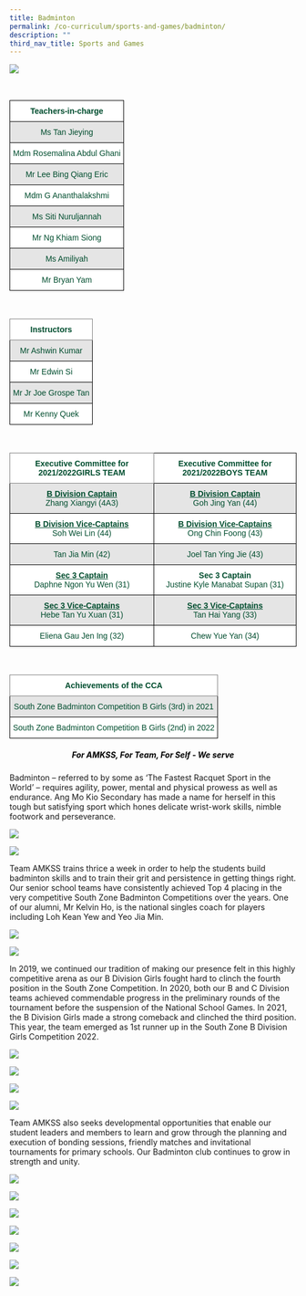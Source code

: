 ```yaml
---
title: Badminton
permalink: /co-curriculum/sports-and-games/badminton/
description: ""
third_nav_title: Sports and Games
---
```

![](/images/Badminton_1.png)

<br>
<style type="text/css">
.tg  {border-collapse:collapse;border-spacing:0;}
.tg td{border-color:black;border-style:solid;border-width:1px;font-family:Arial, sans-serif;font-size:14px;
  overflow:hidden;padding:10px 5px;word-break:normal;}
.tg th{border-color:black;border-style:solid;border-width:1px;font-family:Arial, sans-serif;font-size:14px;
  font-weight:normal;overflow:hidden;padding:10px 5px;word-break:normal;}
.tg .tg-avji{background-color:#FFF;color:#004D2E;font-weight:bold;text-align:center;vertical-align:top}
.tg .tg-bapb{background-color:#E5E5E5;color:#004D2E;text-align:center;vertical-align:middle}
.tg .tg-wpup{background-color:#FFF;color:#004D2E;text-align:center;vertical-align:middle}
</style>
<table class="tg">
<thead>
  <tr>
    <th class="tg-avji">Teachers-in-charge<br></th>
  </tr>
</thead>
<tbody>
  <tr>
    <td class="tg-bapb">Ms Tan Jieying<br></td>
  </tr>
  <tr>
    <td class="tg-wpup">Mdm Rosemalina Abdul Ghani<br></td>
  </tr>
  <tr>
    <td class="tg-bapb">Mr Lee Bing Qiang Eric<br></td>
  </tr>
  <tr>
    <td class="tg-wpup">Mdm G Ananthalakshmi<br></td>
  </tr>
  <tr>
    <td class="tg-bapb">Ms Siti Nuruljannah<br></td>
  </tr>
  <tr>
    <td class="tg-wpup">Mr Ng Khiam Siong<br></td>
  </tr>
  <tr>
    <td class="tg-bapb">Ms Amiliyah<br></td>
  </tr>
  <tr>
    <td class="tg-wpup">Mr Bryan Yam<br></td>
  </tr>
</tbody>
</table>
<br>
<style type="text/css">
.tg  {border-collapse:collapse;border-spacing:0;}
.tg td{border-color:black;border-style:solid;border-width:1px;font-family:Arial, sans-serif;font-size:14px;
  overflow:hidden;padding:10px 5px;word-break:normal;}
.tg th{border-color:black;border-style:solid;border-width:1px;font-family:Arial, sans-serif;font-size:14px;
  font-weight:normal;overflow:hidden;padding:10px 5px;word-break:normal;}
.tg .tg-mwif{background-color:#FFF;border-color:inherit;color:#004D2E;font-weight:bold;text-align:center;vertical-align:top}
.tg .tg-bapb{background-color:#E5E5E5;color:#004D2E;text-align:center;vertical-align:middle}
.tg .tg-wpup{background-color:#FFF;color:#004D2E;text-align:center;vertical-align:middle}
</style>
<table class="tg">
<thead>
  <tr>
    <th class="tg-mwif">Instructors<br></th>
  </tr>
</thead>
<tbody>
  <tr>
    <td class="tg-bapb">Mr Ashwin Kumar<br></td>
  </tr>
  <tr>
    <td class="tg-wpup">Mr Edwin Si<br></td>
  </tr>
  <tr>
    <td class="tg-bapb">Mr Jr Joe Grospe Tan<br></td>
  </tr>
  <tr>
    <td class="tg-wpup">Mr Kenny Quek</td>
  </tr>
</tbody>
</table>
<br>
<style type="text/css">
.tg  {border-collapse:collapse;border-spacing:0;}
.tg td{border-color:black;border-style:solid;border-width:1px;font-family:Arial, sans-serif;font-size:14px;
  overflow:hidden;padding:10px 5px;word-break:normal;}
.tg th{border-color:black;border-style:solid;border-width:1px;font-family:Arial, sans-serif;font-size:14px;
  font-weight:normal;overflow:hidden;padding:10px 5px;word-break:normal;}
.tg .tg-mwif{background-color:#FFF;border-color:inherit;color:#004D2E;font-weight:bold;text-align:center;vertical-align:top}
.tg .tg-avji{background-color:#FFF;color:#004D2E;font-weight:bold;text-align:center;vertical-align:top}
.tg .tg-ywyw{background-color:#E5E5E5;color:#004D2E;font-weight:bold;text-align:center;text-decoration:underline;vertical-align:top}
.tg .tg-frvs{background-color:#FFF;color:#004D2E;font-weight:bold;text-align:center;text-decoration:underline;vertical-align:top}
.tg .tg-bapb{background-color:#E5E5E5;color:#004D2E;text-align:center;vertical-align:middle}
.tg .tg-wpup{background-color:#FFF;color:#004D2E;text-align:center;vertical-align:middle}
</style>
<table class="tg">
<thead>
  <tr>
    <th class="tg-mwif">Executive Committee for 2021/2022GIRLS TEAM</th>
    <th class="tg-avji">Executive Committee for 2021/2022BOYS TEAM</th>
  </tr>
</thead>
<tbody>
  <tr>
    <td class="tg-bapb"><b><u>B Division Captain</u></b><br><span style="font-weight:400;color:#004D2E">Zhang Xiangyi (4A3)</span></td>
    <td class="tg-bapb"><b><u>B Division Captain</u></b><br><span style="font-weight:400;color:#004D2E">Goh Jing Yan (44)</span></td>
  </tr>
  <tr>
    <td class="tg-wpup"><b><u>B Division Vice-Captains</u></b><br><span style="font-weight:400;color:#004D2E">Soh Wei Lin (44)</span></td>
    <td class="tg-wpup"><b><u>B Division Vice-Captains</u></b><br><span style="font-weight:400;color:#004D2E">Ong Chin Foong (43)</span></td>
  </tr>
  <tr>
    <td class="tg-bapb">Tan Jia Min (42)<br></td>
    <td class="tg-bapb">Joel Tan Ying Jie (43)<br></td>
  </tr>
  <tr>
    <td class="tg-wpup"><b><u>Sec 3 Captain</u></b><br><span style="font-weight:400;color:#004D2E">Daphne Ngon Yu Wen (31)</span></td>
    <td class="tg-wpup"><b>Sec 3 Captain</b><br><span style="font-weight:400;color:#004D2E">Justine Kyle Manabat Supan (31)</span></td>
  </tr>
  <tr>
    <td class="tg-bapb"><b><u>Sec 3 Vice-Captains</u></b><br><span style="font-weight:400;color:#004D2E">Hebe Tan Yu Xuan (31)</span></td>
    <td class="tg-bapb"><b><u>Sec 3 Vice-Captains</u></b><br><span style="font-weight:400;color:#004D2E">Tan Hai Yang (33)</span></td>
  </tr>
  <tr>
    <td class="tg-wpup">Eliena Gau Jen Ing (32)<br></td>
    <td class="tg-wpup">Chew Yue Yan (34)</td>
  </tr>
</tbody>
</table>
<br>
<style type="text/css">
.tg  {border-collapse:collapse;border-spacing:0;}
.tg td{border-color:black;border-style:solid;border-width:1px;font-family:Arial, sans-serif;font-size:14px;
  overflow:hidden;padding:10px 5px;word-break:normal;}
.tg th{border-color:black;border-style:solid;border-width:1px;font-family:Arial, sans-serif;font-size:14px;
  font-weight:normal;overflow:hidden;padding:10px 5px;word-break:normal;}
.tg .tg-mwif{background-color:#FFF;border-color:inherit;color:#004D2E;font-weight:bold;text-align:center;vertical-align:top}
.tg .tg-bapb{background-color:#E5E5E5;color:#004D2E;text-align:center;vertical-align:middle}
.tg .tg-wpup{background-color:#FFF;color:#004D2E;text-align:center;vertical-align:middle}
</style>
<table class="tg">
<thead>
  <tr>
    <th class="tg-mwif">Achievements of the CCA<br></th>
  </tr>
</thead>
<tbody>
  <tr>
    <td class="tg-bapb">South Zone Badminton Competition B Girls (3rd) in 2021<br></td>
  </tr>
  <tr>
    <td class="tg-wpup">South Zone Badminton Competition B Girls (2nd) in 2022</td>
  </tr>
</tbody>
</table>


<h5 style="color:black" align="center"><i>For AMKSS, For Team, For Self - We serve</i></h5>

Badminton – referred to by some as ‘The Fastest Racquet Sport in the World’ – requires agility, power, mental and physical prowess as well as endurance. Ang Mo Kio Secondary has made a name for herself in this tough but satisfying sport which hones delicate wrist-work skills, nimble footwork and perseverance.

![](/images/Badminton_2.jpg)

![](/images/Badminton_3.jpg)

Team AMKSS trains thrice a week in order to help the students build badminton skills and to train their grit and persistence in getting things right. Our senior school teams have consistently achieved Top 4 placing in the very competitive South Zone Badminton Competitions over the years. One of our alumni, Mr Kelvin Ho, is the national singles coach for players including Loh Kean Yew and Yeo Jia Min.

![](/images/Badminton_4.jpg)

![](/images/Badminton_5.jpg)

In 2019, we continued our tradition of making our presence felt in this highly competitive arena as our B Division Girls fought hard to clinch the fourth position in the South Zone Competition. In 2020, both our B and C Division teams achieved commendable progress in the preliminary rounds of the tournament before the suspension of the National School Games. In 2021, the B Division Girls made a strong comeback and clinched the third position. This year, the team emerged as 1st runner up in the South Zone B Division Girls Competition 2022.

![](/images/Badminton_6.png)

![](/images/Badminton_7.png)

![](/images/Badminton_8.jpg)

![](/images/Badminton_9.jpg)

Team AMKSS also seeks developmental opportunities that enable our student leaders and members to learn and grow through the planning and execution of bonding sessions, friendly matches and invitational tournaments for primary schools. Our Badminton club continues to grow in strength and unity.

![](/images/Badminton_10.jpg)

![](/images/Badminton_11.jpg)

![](/images/Badminton_12.jpg)

![](/images/Badminton_13.jpg)

![](/images/Badminton_14.png)

![](/images/Badminton_15.png)

![](/images/Badminton_16.png)